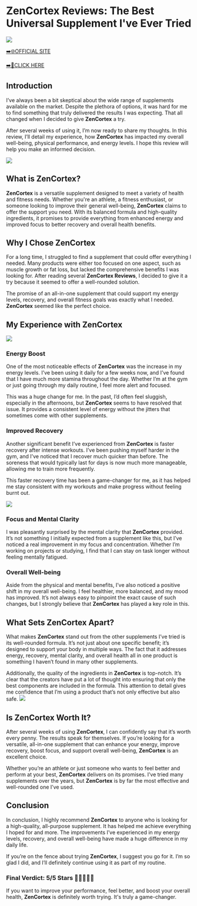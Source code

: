 # ZenCortex Reviews: The Best Universal Supplement I've Ever Tried

[![](https://static.vecteezy.com/system/resources/thumbnails/019/896/014/small/buy-now-gradient-button-with-cart-symbol-buy-now-illustration-png.png)](https://edetoop.top/lander/sugarpreland-1/zencor.html) 

[➡️🌐OFFICIAL SITE](https://edetoop.top/lander/sugarpreland-1/zencor.html) 

[➡️🔗CLICK HERE](https://edetoop.top/lander/sugarpreland-1/zencor.html) 


## Introduction

I’ve always been a bit skeptical about the wide range of supplements available on the market. Despite the plethora of options, it was hard for me to find something that truly delivered the results I was expecting. That all changed when I decided to give **ZenCortex** a try.

After several weeks of using it, I’m now ready to share my thoughts. In this review, I’ll detail my experience, how **ZenCortex** has impacted my overall well-being, physical performance, and energy levels. I hope this review will help you make an informed decision. 

[![](https://wallpapers.com/images/hd/red-order-now-button-udg4jcj4arvn8b0n-2.png)](https://edetoop.top/lander/sugarpreland-1/zencor.html)  

## What is ZenCortex?

**ZenCortex** is a versatile supplement designed to meet a variety of health and fitness needs. Whether you're an athlete, a fitness enthusiast, or someone looking to improve their general well-being, **ZenCortex** claims to offer the support you need. With its balanced formula and high-quality ingredients, it promises to provide everything from enhanced energy and improved focus to better recovery and overall health benefits.

## Why I Chose ZenCortex

For a long time, I struggled to find a supplement that could offer everything I needed. Many products were either too focused on one aspect, such as muscle growth or fat loss, but lacked the comprehensive benefits I was looking for. After reading several **ZenCortex Reviews**, I decided to give it a try because it seemed to offer a well-rounded solution.

The promise of an all-in-one supplement that could support my energy levels, recovery, and overall fitness goals was exactly what I needed. **ZenCortex** seemed like the perfect choice.

## My Experience with ZenCortex

[![](https://static.vecteezy.com/system/resources/thumbnails/019/896/014/small/buy-now-gradient-button-with-cart-symbol-buy-now-illustration-png.png)](https://edetoop.top/lander/sugarpreland-1/zencor.html)

### Energy Boost

One of the most noticeable effects of **ZenCortex** was the increase in my energy levels. I’ve been using it daily for a few weeks now, and I’ve found that I have much more stamina throughout the day. Whether I’m at the gym or just going through my daily routine, I feel more alert and focused.

This was a huge change for me. In the past, I’d often feel sluggish, especially in the afternoons, but **ZenCortex** seems to have resolved that issue. It provides a consistent level of energy without the jitters that sometimes come with other supplements.

### Improved Recovery

Another significant benefit I’ve experienced from **ZenCortex** is faster recovery after intense workouts. I’ve been pushing myself harder in the gym, and I’ve noticed that I recover much quicker than before. The soreness that would typically last for days is now much more manageable, allowing me to train more frequently.

This faster recovery time has been a game-changer for me, as it has helped me stay consistent with my workouts and make progress without feeling burnt out.

[![](https://wallpapers.com/images/hd/red-order-now-button-udg4jcj4arvn8b0n-2.png)](https://edetoop.top/lander/sugarpreland-1/zencor.html)  

### Focus and Mental Clarity

I was pleasantly surprised by the mental clarity that **ZenCortex** provided. It’s not something I initially expected from a supplement like this, but I’ve noticed a real improvement in my focus and concentration. Whether I’m working on projects or studying, I find that I can stay on task longer without feeling mentally fatigued.

### Overall Well-being

Aside from the physical and mental benefits, I’ve also noticed a positive shift in my overall well-being. I feel healthier, more balanced, and my mood has improved. It’s not always easy to pinpoint the exact cause of such changes, but I strongly believe that **ZenCortex** has played a key role in this.

## What Sets ZenCortex Apart?

What makes **ZenCortex** stand out from the other supplements I’ve tried is its well-rounded formula. It’s not just about one specific benefit; it’s designed to support your body in multiple ways. The fact that it addresses energy, recovery, mental clarity, and overall health all in one product is something I haven’t found in many other supplements.

Additionally, the quality of the ingredients in **ZenCortex** is top-notch. It’s clear that the creators have put a lot of thought into ensuring that only the best components are included in the formula. This attention to detail gives me confidence that I’m using a product that’s not only effective but also safe.
[![](https://static.vecteezy.com/system/resources/thumbnails/019/896/014/small/buy-now-gradient-button-with-cart-symbol-buy-now-illustration-png.png)](https://edetoop.top/lander/sugarpreland-1/zencor.html)
## Is ZenCortex Worth It?

After several weeks of using **ZenCortex**, I can confidently say that it’s worth every penny. The results speak for themselves. If you’re looking for a versatile, all-in-one supplement that can enhance your energy, improve recovery, boost focus, and support overall well-being, **ZenCortex** is an excellent choice.

Whether you’re an athlete or just someone who wants to feel better and perform at your best, **ZenCortex** delivers on its promises. I’ve tried many supplements over the years, but **ZenCortex** is by far the most effective and well-rounded one I’ve used.

## Conclusion

In conclusion, I highly recommend **ZenCortex** to anyone who is looking for a high-quality, all-purpose supplement. It has helped me achieve everything I hoped for and more. The improvements I’ve experienced in my energy levels, recovery, and overall well-being have made a huge difference in my daily life.

If you’re on the fence about trying **ZenCortex**, I suggest you go for it. I’m so glad I did, and I’ll definitely continue using it as part of my routine.

### Final Verdict: 5/5 Stars 🌟🌟🌟🌟🌟

If you want to improve your performance, feel better, and boost your overall health, **ZenCortex** is definitely worth trying. It's truly a game-changer.
